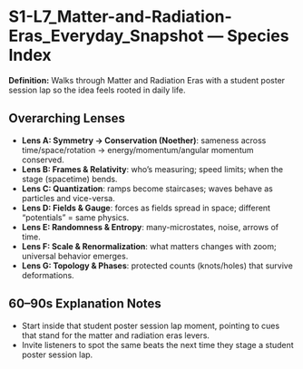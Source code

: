 # S1-L7_Matter-and-Radiation-Eras_Everyday_Snapshot — Species Index
**Definition:** Walks through Matter and Radiation Eras with a student poster session lap so the idea feels rooted in daily life.
## Overarching Lenses

- **Lens A: Symmetry -> Conservation (Noether)**: sameness across time/space/rotation → energy/momentum/angular momentum conserved.
- **Lens B: Frames & Relativity**: who’s measuring; speed limits; when the stage (spacetime) bends.
- **Lens C: Quantization**: ramps become staircases; waves behave as particles and vice-versa.
- **Lens D: Fields & Gauge**: forces as fields spread in space; different “potentials” = same physics.
- **Lens E: Randomness & Entropy**: many-microstates, noise, arrows of time.
- **Lens F: Scale & Renormalization**: what matters changes with zoom; universal behavior emerges.
- **Lens G: Topology & Phases**: protected counts (knots/holes) that survive deformations.

## 60–90s Explanation Notes
- Start inside that student poster session lap moment, pointing to cues that stand for the matter and radiation eras levers.
- Invite listeners to spot the same beats the next time they stage a student poster session lap.
